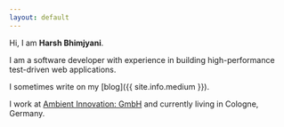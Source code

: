 ```yaml
---
layout: default
---
```


Hi, I am **Harsh Bhimjyani**.

I am a software developer with experience in building high-performance test-driven web applications.

I sometimes write on my [blog]({{ site.info.medium }}).

I work at [Ambient Innovation: GmbH](https://ambient-innovation.com) and currently living in Cologne, Germany.